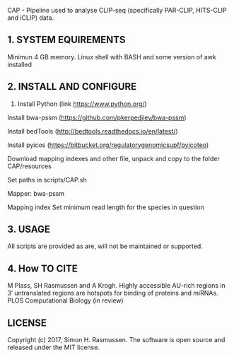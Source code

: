 CAP - Pipeline used to analyse CLIP-seq (specifically PAR-CLIP, HITS-CLIP and iCLIP) data.  

## 1. SYSTEM EQUIREMENTS
Minimun 4 GB memory.
Linux shell with BASH and some version of awk installed

## 2. INSTALL AND CONFIGURE
1. Install Python (link https://www.python.org/)

Install bwa-pssm (https://github.com/pkerpedjiev/bwa-pssm)

Install bedTools (http://bedtools.readthedocs.io/en/latest/)

Install pyicos (https://bitbucket.org/regulatorygenomicsupf/pyicoteo)

Download mapping indexes and other file, unpack and copy to the folder CAP/resources

Set paths in scripts/CAP.sh 

Mapper:
bwa-pssm

Mapping index
Set minimum read length for the species in question


## 3. USAGE
All scripts are provided as are, will not be maintained or supported.

## 4. How TO CITE

M Plass, SH Rasmussen and A Krogh. Highly accessible AU-rich regions in 3′ untranslated regions are hotspots for binding of proteins and miRNAs. PLOS Computational Biology (in review)

## LICENSE
Copyright (c) 2017, Simon H. Rasmussen. The software is open source and released under the MIT license.
